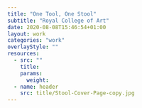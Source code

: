 ```yaml
---
title: "One Tool, One Stool"
subtitle: "Royal College of Art"
date: 2020-08-08T15:46:54+01:00
layout: work
categories: "work"
overlayStyle: ""
resources:
  - src: ""
    title: 
    params:
      weight: 
  - name: header
    src: title/Stool-Cover-Page-copy.jpg
---
```



